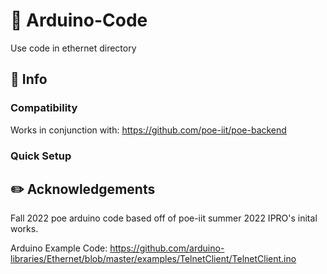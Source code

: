 # 🚨 Arduino-Code
Use code in ethernet directory

## 📄 Info
### Compatibility
Works in conjunction with: https://github.com/poe-iit/poe-backend

### Quick Setup

## ✏️ Acknowledgements
Fall 2022 poe arduino code based off of poe-iit summer 2022 IPRO's inital works.

Arduino Example Code: https://github.com/arduino-libraries/Ethernet/blob/master/examples/TelnetClient/TelnetClient.ino
